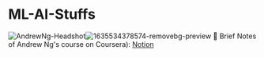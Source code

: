 # ML-AI-Stuffs
![AndrewNg-Headshot](https://user-images.githubusercontent.com/78297310/143755780-3e3dbefd-2df0-478d-8b42-f8efb86ab866.jpeg)![1635534378574-removebg-preview](https://user-images.githubusercontent.com/78297310/143757259-6273f9e2-dc29-4349-ad13-28080ed424b9.png)
📌 Brief Notes of Andrew Ng's course on Coursera):
[Notion](https://spectacled-homburg-df1.notion.site/Andrew-Ng-Course-60043bbdd25a4cbe90b7ec05d2c404ef)
